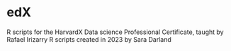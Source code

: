 # edX
R scripts for the HarvardX Data science Professional Certificate, taught by Rafael Irizarry
R scripts created in 2023 by Sara Darland
